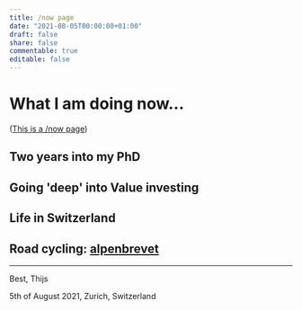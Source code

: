 ```yaml
---
title: /now page
date: "2021-08-05T00:00:00+01:00"
draft: false
share: false
commentable: true
editable: false
---
```


# What I am doing now...

([This is a /now page](https://nownownow.com/about/))

## Two years into my PhD

## Going 'deep' into Value investing

## Life in Switzerland

## Road cycling: [alpenbrevet](https://www.alpenbrevet.ch/en/)

***

Best, 
Thijs

5th of August 2021, Zurich, Switzerland